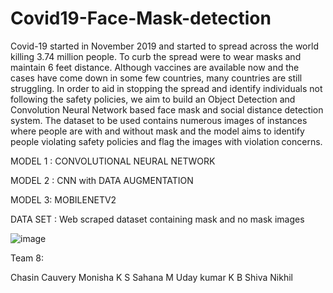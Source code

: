 # Covid19-Face-Mask-detection
Covid-19 started in November 2019 and started to spread across the world killing 3.74 million people. 
To curb the spread were to wear masks and maintain 6 feet distance. Although vaccines are available now and the cases have come down in some few countries,
many countries are still struggling. In order to aid in stopping the spread and identify individuals not following the safety policies,
we aim to build an Object Detection and Convolution Neural Network based face mask and social distance detection system. 
The dataset to be used contains numerous images of instances where people are with and without mask and the model aims to identify people violating safety policies and flag the images with violation concerns.


MODEL 1 :
CONVOLUTIONAL NEURAL NETWORK

MODEL 2 :
CNN with DATA AUGMENTATION

MODEL 3:
MOBILENETV2 

DATA SET :
Web scraped dataset containing mask and no mask images

![image](https://user-images.githubusercontent.com/63378154/122964267-b03fca80-d3a4-11eb-979a-9a7669a8133d.png)


Team 8:

Chasin Cauvery
Monisha K S
Sahana M
Uday kumar K B
Shiva Nikhil
